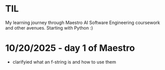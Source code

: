 # TIL
My learning journey through Maestro AI Software Engineering coursework and other avenues. Starting with Python :)

# 10/20/2025 - day 1 of Maestro 
- clarifyied what an f-string is and how to use them
